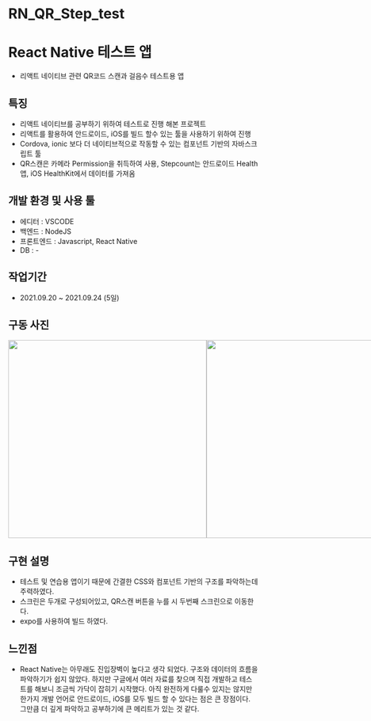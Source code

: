 # RN_QR_Step_test

# React Native 테스트 앱
- 리액트 네이티브 관련 QR코드 스캔과 걸음수 테스트용 앱

## 특징
- 리액트 네이티브를 공부하기 위하여 테스트로 진행 해본 프로젝트
- 리액트를 활용하여 안드로이드, iOS를 빌드 할수 있는 툴을 사용하기 위하여 진행
- Cordova, ionic 보다 더 네이티브적으로 작동할 수 있는 컴포넌트 기반의 자바스크립트 툴
- QR스캔은 카메라 Permission을 취득하여 사용, Stepcount는 안드로이드 Health앱, iOS HealthKit에서 데이터를 가져옴

## 개발 환경 및 사용 툴
- 에디터 : VSCODE
- 백엔드 : NodeJS
- 프론트엔드 : Javascript, React Native
- DB : -

## 작업기간
- 2021.09.20 ~ 2021.09.24 (5일)

## 구동 사진
<div style="display: flex">
<img src="https://user-images.githubusercontent.com/62881936/135367589-4e48f052-525c-4dcd-a364-bb796bf0b926.png" width="400">
<img src="https://user-images.githubusercontent.com/62881936/135367594-6e1b67e8-d859-4ef4-a25d-dcdbfe531b97.png" width="400">
<img src="https://user-images.githubusercontent.com/62881936/135367601-53259a99-37c6-4b5d-ae8a-adbbbcf56386.png" width="400">
</div>

## 구현 설명
- 테스트 및 연습용 앱이기 때문에 간결한 CSS와 컴포넌트 기반의 구조를 파악하는데 주력하였다.
- 스크린은 두개로 구성되어있고, QR스캔 버튼을 누를 시 두번째 스크린으로 이동한다.
- expo를 사용하여 빌드 하였다.

## 느낀점
- React Native는 아무래도 진입장벽이 높다고 생각 되었다. 구조와 데이터의 흐름을 파악하기가 쉽지 않았다. 하지만 구글에서 여러 자료를 찾으며 직접 개발하고 테스트를 해보니 조금씩 가닥이 잡히기 시작했다. 아직 완전하게 다룰수 있지는 않지만 한가지 개발 언어로 안드로이드, iOS를 모두 빌드 할 수 있다는 점은 큰 장점이다. 그만큼 더 깊게 파악하고 공부하기에 큰 메리트가 있는 것 같다.
